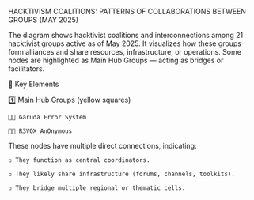 HACKTIVISM COALITIONS: PATTERNS OF COLLABORATIONS BETWEEN GROUPS (MAY 2025)

The diagram shows hacktivist coalitions and interconnections among 21 hacktivist groups active as of May 2025. It visualizes how these groups form alliances and share resources, infrastructure, or operations. Some nodes are highlighted as Main Hub Groups — acting as bridges or facilitators.

🔑 Key Elements

1️⃣ Main Hub Groups (yellow squares)

    👨‍💻 Garuda Error System

    👨‍💻 R3VOX AnOnymous

These nodes have multiple direct connections, indicating:

    ◽ They function as central coordinators.

    ◽ They likely share infrastructure (forums, channels, toolkits).

    ◽ They bridge multiple regional or thematic cells.
